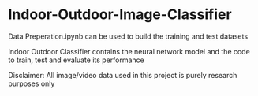 # Indoor-Outdoor-Image-Classifier

Data Preperation.ipynb can be used to build the training and test datasets

Indoor Outdoor Classifier contains the neural network model and the code to train, test and evaluate its performance

Disclaimer: All image/video data used in this project is purely research purposes only

